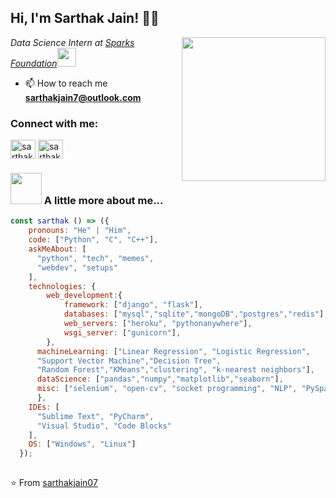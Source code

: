 
<h2>Hi, I'm Sarthak Jain! 👨‍💻 </h2>
<img align='right' src="https://media.giphy.com/media/p4NLw3I4U0idi/giphy.gif" width="230">
<p><em>Data Science Intern at <a href="https://www.thesparksfoundationsingapore.org/">Sparks Foundation</a><img src="https://media.giphy.com/media/WUlplcMpOCEmTGBtBW/giphy.gif" width="30"> 
</em></p>

- 📫 How to reach me 
**sarthakjain7@outlook.com**

<p align="left"> 
<h3 align="left">Connect with me:</h3>
<a href="https://linkedin.com/in/sarthakjain7" target="blank"><img align="center" src="https://cdn.jsdelivr.net/npm/simple-icons@3.0.1/icons/linkedin.svg" alt="sarthakjain7" height="30" width="40" /></a>
<a href="https://instagram.com/sarthak_xain" target="blank"><img align="center" src="https://cdn.jsdelivr.net/npm/simple-icons@3.0.1/icons/instagram.svg" alt="sarthak_xain" height="30" width="40" /></a>
</p>




###  <img src="https://media.giphy.com/media/VgCDAzcKvsR6OM0uWg/giphy.gif" width="50"> A little more about me... 

```js
const sarthak () => ({
    pronouns: "He" | "Him",
    code: ["Python", "C", "C++"],
    askMeAbout: [
      "python", "tech", "memes",
      "webdev", "setups"
    ],
    technologies: {
        web_development:{
            framework: ["django", "flask"],
            databases: ["mysql","sqlite","mongoDB","postgres","redis"],
            web_servers: ["heroku", "pythonanywhere"],
            wsgi_server: ["gunicorn"],
        },
      machineLearning: ["Linear Regression", "Logistic Regression", 
      "Support Vector Machine","Decision Tree",
      "Random Forest","KMeans","clustering", "k-nearest neighbors"],
      dataScience: ["pandas","numpy","matplotlib","seaborn"],
      misc: ["selenium", "open-cv", "socket programming", "NLP", "PySpark"]
      },
    IDEs: [
      "Sublime Text", "PyCharm",
      "Visual Studio", "Code Blocks"
    ],
    OS: ["Windows", "Linux"]
  });
      
```

⭐️ From [sarthakjain07](https://github.com/sarthakjain07)
